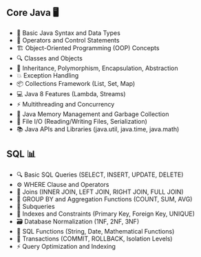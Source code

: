 <h2>Core Java 🖥️</h2>
    <ul>
        <li>🔑 Basic Java Syntax and Data Types</li>
        <li>🔧 Operators and Control Statements</li>
        <li>🏗️ Object-Oriented Programming (OOP) Concepts</li>
        <li>🔍 Classes and Objects</li>
        <li>🔄 Inheritance, Polymorphism, Encapsulation, Abstraction</li>
        <li>💥 Exception Handling</li>
        <li>📦 Collections Framework (List, Set, Map)</li>
        <li>💻 Java 8 Features (Lambda, Streams)</li>
        <li>⚡ Multithreading and Concurrency</li>
        <li>🧠 Java Memory Management and Garbage Collection</li>
        <li>📂 File I/O (Reading/Writing Files, Serialization)</li>
        <li>📚 Java APIs and Libraries (java.util, java.time, java.math)</li>
    </ul>

<h2>SQL 📊</h2>
    <ul>
        <li>🔍 Basic SQL Queries (SELECT, INSERT, UPDATE, DELETE)</li>
        <li>⚙️ WHERE Clause and Operators</li>
        <li>🔗 Joins (INNER JOIN, LEFT JOIN, RIGHT JOIN, FULL JOIN)</li>
        <li>📅 GROUP BY and Aggregation Functions (COUNT, SUM, AVG)</li>
        <li>🔑 Subqueries</li>
        <li>🔐 Indexes and Constraints (Primary Key, Foreign Key, UNIQUE)</li>
        <li>🗃️ Database Normalization (1NF, 2NF, 3NF)</li>
        <li>🧮 SQL Functions (String, Date, Mathematical Functions)</li>
        <li>💾 Transactions (COMMIT, ROLLBACK, Isolation Levels)</li>
        <li>⚡ Query Optimization and Indexing</li>
    </ul>
